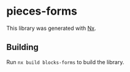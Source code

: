 # pieces-forms

This library was generated with [Nx](https://nx.dev).

## Building

Run `nx build blocks-forms` to build the library.
